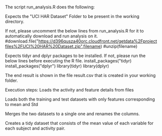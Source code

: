 
The script run_analysis.R does the following:

Expects the "UCI HAR Dataset" Folder to be present in the working directory.

If not, please uncomment the below lines from  run_analysis.R for it to automatically download and run analysis on it.
 #download.file("https://d396qusza40orc.cloudfront.net/getdata%2Fprojectfiles%2FUCI%20HAR%20Dataset.zip",filename)
 #unzip(filename)  
  
  Expects tidyr and dplyr packages to be installed. 
  If not, please run the below lines before executing the R file. 
  install_packages("tidyr)
  install_packages("dplyr")
  library(tidyr)
  library(dplyr)

The end result is shown in the file result.csv that is created in your working folder.

 
Execution steps:
Loads the activity and feature details from files

Loads both the training and test datasets with only features corresponding to mean and Std

Merges the two datasets to a single one and renames the columns.

Creates a tidy dataset that consists of the  mean value of each variable for each subject and activity pair.


